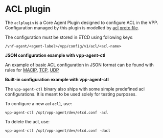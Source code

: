 # ACL plugin

The `aclplugin` is a Core Agent Plugin designed to configure ACL in the VPP.
Configuration managed by this plugin is modelled by [acl proto file](model/acl/acl.proto).

The configuration must be stored in ETCD using following keys:

```
/vnf-agent/<agent-label>/vpp/config/v1/acl/<acl-name>
```

**JSON configuration example with vpp-agent-ctl**

An example of basic ACL configuration in JSON format can be found with rules for
[MACIP](../../../cmd/vpp-agent-ctl/json/acl-macip.json), [TCP](../../../cmd/vpp-agent-ctl/json/acl-tcp.json), [UDP](../../../cmd/vpp-agent-ctl/json/l2_fib.json)

**Built-in configuration example with vpp-agent-ctl**

The `vpp-agent-ctl` binary also ships with some simple predefined acl configurations.
It is meant to be used solely for testing purposes.

To configure a new acl `acl1`, use:
```
vpp-agent-ctl /opt/vpp-agent/dev/etcd.conf -acl
```

To delete the acl, use:
```
vpp-agent-ctl /opt/vpp-agent/dev/etcd.conf -dacl
```
